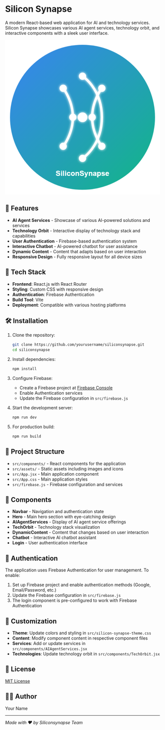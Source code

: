 # Silicon Synapse

A modern React-based web application for AI and technology services. Silicon Synapse showcases various AI agent services, technology orbit, and interactive components with a sleek user interface.

![Silicon Synapse Logo](src/assets/logo.png)

## 🚀 Features

- **AI Agent Services** - Showcase of various AI-powered solutions and services
- **Technology Orbit** - Interactive display of technology stack and capabilities
- **User Authentication** - Firebase-based authentication system
- **Interactive Chatbot** - AI-powered chatbot for user assistance
- **Dynamic Content** - Content that adapts based on user interaction
- **Responsive Design** - Fully responsive layout for all device sizes

## 🔧 Tech Stack

- **Frontend**: React.js with React Router
- **Styling**: Custom CSS with responsive design
- **Authentication**: Firebase Authentication
- **Build Tool**: Vite
- **Deployment**: Compatible with various hosting platforms

## 🛠️ Installation

1. Clone the repository:
   ```bash
   git clone https://github.com/yourusername/siliconsynapse.git
   cd siliconsynapse
   ```

2. Install dependencies:
   ```bash
   npm install
   ```

3. Configure Firebase:
   - Create a Firebase project at [Firebase Console](https://console.firebase.google.com/)
   - Enable Authentication services
   - Update the Firebase configuration in `src/firebase.js`

4. Start the development server:
   ```bash
   npm run dev
   ```

5. For production build:
   ```bash
   npm run build
   ```

## 📁 Project Structure

- `src/components/` - React components for the application
- `src/assets/` - Static assets including images and icons
- `src/App.jsx` - Main application component
- `src/App.css` - Main application styles
- `src/firebase.js` - Firebase configuration and services

## 🧩 Components

- **Navbar** - Navigation and authentication state
- **Hero** - Main hero section with eye-catching design
- **AIAgentServices** - Display of AI agent service offerings
- **TechOrbit** - Technology stack visualization
- **DynamicContent** - Content that changes based on user interaction
- **Chatbot** - Interactive AI chatbot assistant
- **Login** - User authentication interface

## 🔐 Authentication

The application uses Firebase Authentication for user management. To enable:

1. Set up Firebase project and enable authentication methods (Google, Email/Password, etc.)
2. Update the Firebase configuration in `src/firebase.js`
3. The login component is pre-configured to work with Firebase Authentication

## 🎨 Customization

- **Theme**: Update colors and styling in `src/silicon-synapse-theme.css`
- **Content**: Modify component content in respective component files
- **Services**: Add or update services in `src/components/AIAgentServices.jsx`
- **Technologies**: Update technology orbit in `src/components/TechOrbit.jsx`

## 📝 License

[MIT License](LICENSE)

## 👨‍💻 Author

Your Name

---

*Made with ❤️ by Siliconsynapse Team*